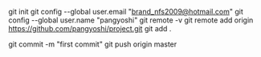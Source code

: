 git init
git config --global user.email "brand_nfs2009@hotmail.com"
git config --global user.name "pangyoshi"
git remote -v
git remote add origin https://github.com/pangyoshi/project.git
git add .

git commit -m "first commit"
git push origin master
